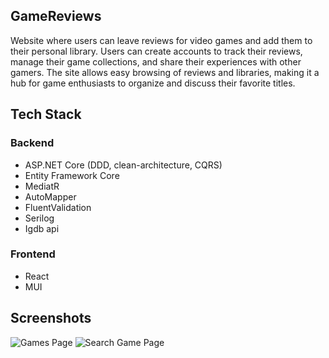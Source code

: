 ## GameReviews
Website where users can leave reviews for video games and add them to their personal library. Users can create accounts to track their reviews, manage their game collections, and share their experiences with other gamers. The site allows easy browsing of reviews and libraries, making it a hub for game enthusiasts to organize and discuss their favorite titles.
## Tech Stack
### Backend
- ASP.NET Core (DDD, clean-architecture, CQRS)
- Entity Framework Core
- MediatR
- AutoMapper
- FluentValidation
- Serilog
- Igdb api
### Frontend
- React
- MUI

## Screenshots
![Games Page](https://github.com/user-attachments/assets/888ae01d-d377-416b-97a8-cb51c12d0938)
![Search Game Page](https://github.com/user-attachments/assets/667c473b-1eeb-4a9f-b539-24f72c613683)
